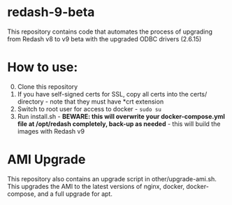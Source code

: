 # redash-9-beta
This repository contains code that automates the process of upgrading from Redash v8 to v9 beta with the upgraded ODBC drivers (2.6.15)

# How to use:
0. Clone this repository
1. If you have self-signed certs for SSL, copy all certs into the certs/ directory - note that they must have *crt extension
2. Switch to root user for access to docker -  `sudo su`
3. Run install.sh - **BEWARE: this will overwrite your docker-compose.yml file at /opt/redash completely, back-up as needed** - this will build the images with Redash v9 

# AMI Upgrade
This repository also contains an upgrade script in other/upgrade-ami.sh. This upgrades the AMI to the latest versions of nginx, docker, docker-compose, and a full upgrade for apt.
